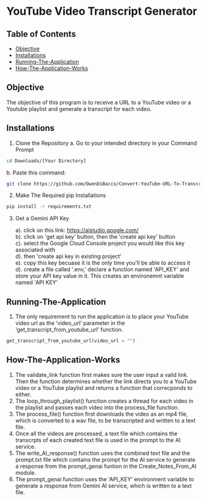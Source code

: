 # YouTube Video Transcript Generator

## Table of Contents

- [Objective](#Objective)
- [Installations](#Installations)
- [Running-The-Application](#Running-The-Application)
- [How-The-Application-Works](#How-The-Application-Works)

## Objective
The objective of this program is to receive a URL to a YouTube video or a Youtube playlist and generate a transcript for each video.

## Installations
1. Clone the Repository
  a. Go to your intended directory in your Command Prompt
```bash
cd Downloads/[Your Directory]
```
    
  b. Paste this command:
```bash
git clone https://github.com/OwenDiBacco/Convert-YouTube-URL-To-Transcript.git
```
     
2. Make The Required pip Installations <br/>
```bash
pip install -r requirements.txt
```

3. Get a Gemini API Key

   a). click on this link: https://aistudio.google.com/<br>
   b). click on 'get api key' button, then the 'create api key' button<br>
   c). select the Google Cloud Console project you would like this key associated with<br>
   d). then 'create api key in existing project'<br>
   e). copy this key becuase it is the only time you'll be able to access it<br>
   d). create a file called '.env,' declare a function named 'API_KEY' and store your API key value in it. This creates an environemnt variable named 'API KEY'<br>

## Running-The-Application

1. The only requirement to run the application is to place your YouTube video url as the ‘video_url’ parameter in the ‘get_transcript_from_youtube_url’ function.
```py
get_transcript_from_youtube_url(video_url = "")
```

## How-The-Application-Works

1. The validate_link function first makes sure the user input a valid link. Then the function determines whether the link directs you to a YouTube video or a YouTube playlist and returns a function that correcponds to either.<br>
2. The loop_through_playlist() function creates a thread for each video in the playlist and passes each video into the process_file function.<br>
3. The process_file() function first downloads the video as an mp4 file, which is converted to a wav file, to be transcripted and written to a text file.<br>
4. Once all the videos are processed, a text file which contains the transcrpts of each created text file is used in the prompt to the AI service.<br>
5. The write_AI_response() function uses the combined text file and the prompt.txt file which contains the prompt for the AI service to generate a response from the prompt_genai funtion in the Create_Notes_From_AI module.<br>
6. The prompt_genai function uses the 'API_KEY' environment variable to generate a response from Gemini AI service, which is written to a text file.<br>
